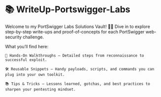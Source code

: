 # 📚 WriteUp-Portswigger-Labs
Welcome to my PortSwigger Labs Solutions Vault! 🔐✨
Dive in to explore step-by-step write-ups and proof-of-concepts for each PortSwigger web-security challenge.

What you’ll find here:

    🚀 Hands-On Walkthroughs – Detailed steps from reconnaissance to successful exploit.

    🛠️ Reusable Snippets – Handy payloads, scripts, and commands you can plug into your own toolkit.

    📚 Tips & Tricks – Lessons learned, gotchas, and best practices to sharpen your pentesting mindset.
